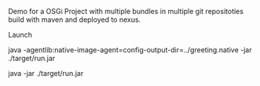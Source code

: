 Demo for a OSGi Project with multiple bundles in multiple git repositoties build with maven and deployed to nexus.

Launch

java -agentlib:native-image-agent=config-output-dir=../greeting.native -jar ./target/run.jar

java -jar ./target/run.jar